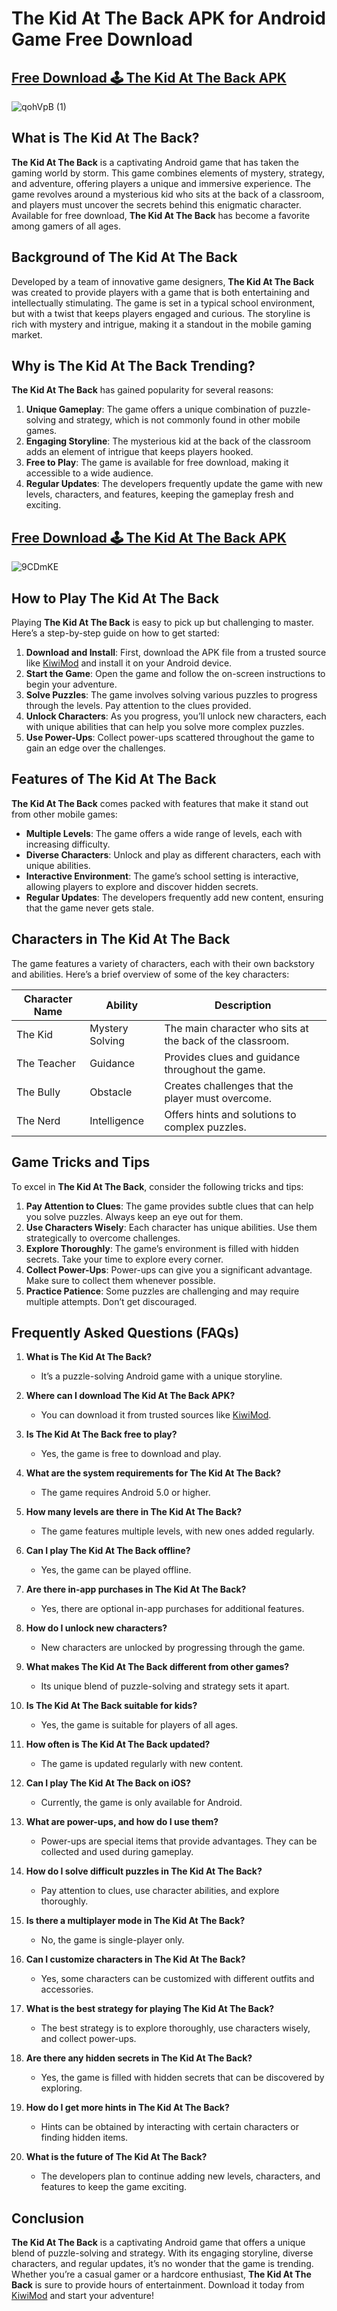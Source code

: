 # The Kid At The Back APK for Android Game Free Download

## [Free Download 🕹️ The Kid At The Back APK](https://www.kiwimod.com/games/horror/the-kid-at-the-back-latest-apk-free-download-full-game-for-android/)
![qohVpB (1)](https://github.com/user-attachments/assets/be2b0b30-1990-4471-9860-79ec753f9a5a)


## What is The Kid At The Back?

**The Kid At The Back** is a captivating Android game that has taken the gaming world by storm. This game combines elements of mystery, strategy, and adventure, offering players a unique and immersive experience. The game revolves around a mysterious kid who sits at the back of a classroom, and players must uncover the secrets behind this enigmatic character. Available for free download, **The Kid At The Back** has become a favorite among gamers of all ages.

## Background of The Kid At The Back

Developed by a team of innovative game designers, **The Kid At The Back** was created to provide players with a game that is both entertaining and intellectually stimulating. The game is set in a typical school environment, but with a twist that keeps players engaged and curious. The storyline is rich with mystery and intrigue, making it a standout in the mobile gaming market.

## Why is The Kid At The Back Trending?

**The Kid At The Back** has gained popularity for several reasons:

1. **Unique Gameplay**: The game offers a unique combination of puzzle-solving and strategy, which is not commonly found in other mobile games.
2. **Engaging Storyline**: The mysterious kid at the back of the classroom adds an element of intrigue that keeps players hooked.
3. **Free to Play**: The game is available for free download, making it accessible to a wide audience.
4. **Regular Updates**: The developers frequently update the game with new levels, characters, and features, keeping the gameplay fresh and exciting.

## [Free Download 🕹️ The Kid At The Back APK](https://www.kiwimod.com/games/horror/the-kid-at-the-back-latest-apk-free-download-full-game-for-android/)
![9CDmKE](https://github.com/user-attachments/assets/a62f472a-74f7-4751-8018-a1132a8226ab)


## How to Play The Kid At The Back

Playing **The Kid At The Back** is easy to pick up but challenging to master. Here’s a step-by-step guide on how to get started:

1. **Download and Install**: First, download the APK file from a trusted source like [KiwiMod](https://www.kiwimod.com/) and install it on your Android device.
2. **Start the Game**: Open the game and follow the on-screen instructions to begin your adventure.
3. **Solve Puzzles**: The game involves solving various puzzles to progress through the levels. Pay attention to the clues provided.
4. **Unlock Characters**: As you progress, you’ll unlock new characters, each with unique abilities that can help you solve more complex puzzles.
5. **Use Power-Ups**: Collect power-ups scattered throughout the game to gain an edge over the challenges.

## Features of The Kid At The Back

**The Kid At The Back** comes packed with features that make it stand out from other mobile games:

- **Multiple Levels**: The game offers a wide range of levels, each with increasing difficulty.
- **Diverse Characters**: Unlock and play as different characters, each with unique abilities.
- **Interactive Environment**: The game’s school setting is interactive, allowing players to explore and discover hidden secrets.
- **Regular Updates**: The developers frequently add new content, ensuring that the game never gets stale.

## Characters in The Kid At The Back

The game features a variety of characters, each with their own backstory and abilities. Here’s a brief overview of some of the key characters:

| Character Name | Ability | Description |
|----------------|---------|-------------|
| The Kid        | Mystery Solving | The main character who sits at the back of the classroom. |
| The Teacher    | Guidance | Provides clues and guidance throughout the game. |
| The Bully      | Obstacle | Creates challenges that the player must overcome. |
| The Nerd       | Intelligence | Offers hints and solutions to complex puzzles. |

## Game Tricks and Tips

To excel in **The Kid At The Back**, consider the following tricks and tips:

1. **Pay Attention to Clues**: The game provides subtle clues that can help you solve puzzles. Always keep an eye out for them.
2. **Use Characters Wisely**: Each character has unique abilities. Use them strategically to overcome challenges.
3. **Explore Thoroughly**: The game’s environment is filled with hidden secrets. Take your time to explore every corner.
4. **Collect Power-Ups**: Power-ups can give you a significant advantage. Make sure to collect them whenever possible.
5. **Practice Patience**: Some puzzles are challenging and may require multiple attempts. Don’t get discouraged.

## Frequently Asked Questions (FAQs)

1. **What is The Kid At The Back?**
   - It’s a puzzle-solving Android game with a unique storyline.

2. **Where can I download The Kid At The Back APK?**
   - You can download it from trusted sources like [KiwiMod](https://www.kiwimod.com/).

3. **Is The Kid At The Back free to play?**
   - Yes, the game is free to download and play.

4. **What are the system requirements for The Kid At The Back?**
   - The game requires Android 5.0 or higher.

5. **How many levels are there in The Kid At The Back?**
   - The game features multiple levels, with new ones added regularly.

6. **Can I play The Kid At The Back offline?**
   - Yes, the game can be played offline.

7. **Are there in-app purchases in The Kid At The Back?**
   - Yes, there are optional in-app purchases for additional features.

8. **How do I unlock new characters?**
   - New characters are unlocked by progressing through the game.

9. **What makes The Kid At The Back different from other games?**
   - Its unique blend of puzzle-solving and strategy sets it apart.

10. **Is The Kid At The Back suitable for kids?**
    - Yes, the game is suitable for players of all ages.

11. **How often is The Kid At The Back updated?**
    - The game is updated regularly with new content.

12. **Can I play The Kid At The Back on iOS?**
    - Currently, the game is only available for Android.

13. **What are power-ups, and how do I use them?**
    - Power-ups are special items that provide advantages. They can be collected and used during gameplay.

14. **How do I solve difficult puzzles in The Kid At The Back?**
    - Pay attention to clues, use character abilities, and explore thoroughly.

15. **Is there a multiplayer mode in The Kid At The Back?**
    - No, the game is single-player only.

16. **Can I customize characters in The Kid At The Back?**
    - Yes, some characters can be customized with different outfits and accessories.

17. **What is the best strategy for playing The Kid At The Back?**
    - The best strategy is to explore thoroughly, use characters wisely, and collect power-ups.

18. **Are there any hidden secrets in The Kid At The Back?**
    - Yes, the game is filled with hidden secrets that can be discovered by exploring.

19. **How do I get more hints in The Kid At The Back?**
    - Hints can be obtained by interacting with certain characters or finding hidden items.

20. **What is the future of The Kid At The Back?**
    - The developers plan to continue adding new levels, characters, and features to keep the game exciting.

## Conclusion

**The Kid At The Back** is a captivating Android game that offers a unique blend of puzzle-solving and strategy. With its engaging storyline, diverse characters, and regular updates, it’s no wonder that the game is trending. Whether you’re a casual gamer or a hardcore enthusiast, **The Kid At The Back** is sure to provide hours of entertainment. Download it today from [KiwiMod](https://www.kiwimod.com/) and start your adventure!
